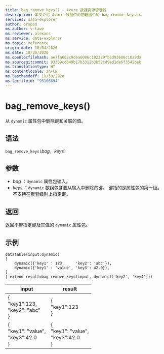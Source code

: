 ```yaml
---
title: bag_remove_keys() - Azure 数据资源管理器
description: 本文介绍 Azure 数据资源管理器中的 bag_remove_keys()。
services: data-explorer
author: orspod
ms.author: v-tawe
ms.reviewer: alexans
ms.service: data-explorer
ms.topic: reference
origin.date: 10/04/2020
ms.date: 10/30/2020
ms.openlocfilehash: ae7fa662c9d6a6086c182329fb5d93680c10a9da
ms.sourcegitcommit: 93309cd649b17b3312b3b52cd9ad1de6f3542beb
ms.translationtype: HT
ms.contentlocale: zh-CN
ms.lasthandoff: 10/30/2020
ms.locfileid: "93106694"
---
```

# <a name="bag_remove_keys"></a>bag_remove_keys()

从 `dynamic` 属性包中删除键和关联的值。

## <a name="syntax"></a>语法

`bag_remove_keys(`*bag*`, `*keys*`)`

## <a name="arguments"></a>参数

* *bag* ：`dynamic` 属性包输入。
* *keys* ：`dynamic` 数组包含要从输入中删除的键。 键指的是属性包的第一级。
不支持在嵌套级别上指定键。

## <a name="returns"></a>返回

返回不带指定键及其值的 `dynamic` 属性包。

## <a name="example"></a>示例

<!-- csl: https://help.kusto.chinacloudapi.cn/Samples -->
```kusto
datatable(input:dynamic)
[
    dynamic({'key1' : 123,     'key2': 'abc'}),
    dynamic({'key1' : 'value', 'key3': 42.0}),
]
| extend result=bag_remove_keys(input, dynamic(['key2', 'key4']))
```

|input|result|
|---|---|
|{<br>  "key1":123,<br>  "key2": "abc"<br>}|{<br>  "key1":123<br>}|
|{<br>  "key1": "value",<br>  "key3":42.0<br>}|{<br>  "key1": "value",<br>  "key3":42.0<br>}|
